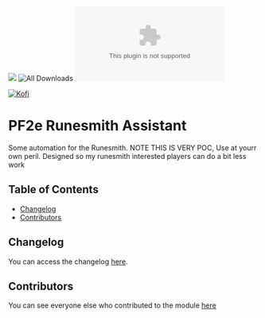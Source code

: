 ![](https://img.shields.io/badge/Foundry-v12-informational)
![All Downloads](https://img.shields.io/github/downloads/ChasarooniZ/pf2e-runesmith-assistant/total?color=5e0000&label=All%20Downloads)
![Latest Release Download Count](https://img.shields.io/github/downloads/ChasarooniZ/pf2e-runesmith-assistant/latest/module.zip)

[![Kofi](https://img.shields.io/badge/Kofi-F16061.svg?logo=ko-fi&logoColor=white)](https://ko-fi.com/Chasarooni)

<!--- Forge Bazaar Install % Badge -->
<!--- replace <your-module-name> with the `name` in your manifest -->
<!--- ![Forge Installs](https://img.shields.io/badge/dynamic/json?label=Forge%20Installs&query=package.installs&suffix=%25&url=https%3A%2F%2Fforge-vtt.com%2Fapi%2Fbazaar%2Fpackage%2F<your-module-name>&colorB=4aa94a) -->


# PF2e Runesmith Assistant

Some automation for the Runesmith. NOTE THIS IS VERY POC, Use at yourr own peril. Designed so my runesmith interested players can do a bit less work

## Table of Contents
- [Changelog](#changelog)
- [Contributors](#contributors)

## Changelog
You can access the changelog [here](/CHANGELOG.md).
## Contributors
You can see everyone else who contributed to the module [here](CONTRIBUTORS.md)
